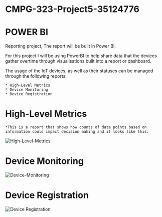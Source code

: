 # CMPG-323-Project5-35124776

# POWER BI

   Reporting project, The report will be built in Power BI.

   For this project I will be using PowerBI to help share data that the devices gather overtime through visualisations built into a report or dashboard.

   The usage of the IoT devices, as well as their statuses can be managed through the following reports:

    * High-Level Metrics
    * Device Monitoring 
    * Device Registration

# High-Level Metrics

    *This is a report that shows how counts of data points based on information could impact decision making and it looks like this:
    
![High-Level-Metrics](https://user-images.githubusercontent.com/90704811/200970637-8fc8e80c-3a36-458a-99a3-6cbfc654e07d.png)

# Device Monitoring

![Device-Monitoring](https://user-images.githubusercontent.com/90704811/200970890-9a5d100e-c7ff-4c63-8d39-6dbd7cf9ac81.png)

# Device Registration

![Device Registration](https://user-images.githubusercontent.com/90704811/200971159-01352232-cf17-48c7-883d-02743bf1c1bb.png)
